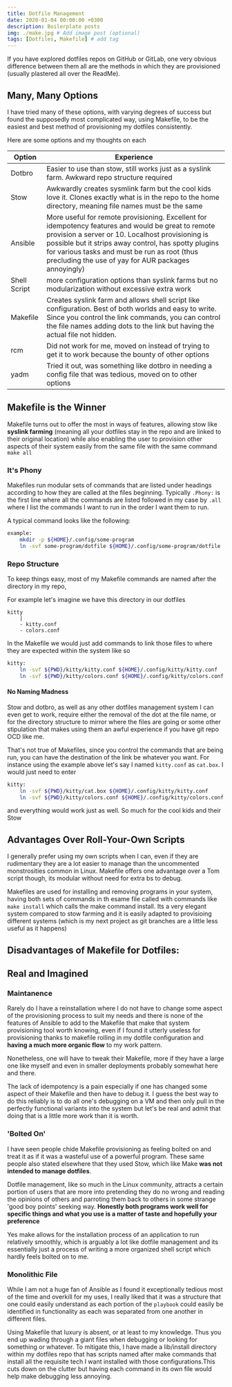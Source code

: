 ```yaml
---
title: Dotfile Management
date: 2020-01-04 00:00:00 +0300
description: Boilerplate posts
img: ./make.jpg # Add image post (optional)
tags: [Dotfiles, Makefile] # add tag
---
```


If you have explored dotfiles repos on GitHub or GitLab, one very obvious difference between them all are the methods
in which they are provisioned (usually plastered all over the ReadMe).

## Many, Many Options

I have tried many of these options, with varying degrees of success but found the supposedly most complicated way,
using Makefile, to be the easiest and best method of provisioning my dotfiles consistently.

Here are some options and my thoughts on each

| Option       | Experience                                                                                                                                                                                                                                                                                                              |
| ------------ | ----------------------------------------------------------------------------------------------------------------------------------------------------------------------------------------------------------------------------------------------------------------------------------------------------------------------- |
| Dotbro       | Easier to use than stow, still works just as a syslink farm. Awkward repo structure required                                                                                                                                                                                                                            |
| Stow         | Awkwardly creates sysmlink farm but the cool kids love it. Clones exactly what is in the repo to the home directory, meaning file names must be the same                                                                                                                                                                |
| Ansible      | More useful for remote provisioning. Excellent for idempotency features and would be great to remote provision a server or 10. Localhost provisioning is possible but it strips away control, has spotty plugins for various tasks and must be run as root (thus precluding the use of yay for AUR packages annoyingly) |
| Shell Script | more configuration options than syslink farms but no modularization without excessive extra work                                                                                                                                                                                                                        |
| Makefile     | Creates syslink farm and allows shell script like configuration. Best of both worlds and easy to write. Since you control the link commands, you can control the file names adding dots to the link but having the actual file not hidden.                                                                              |
| rcm          | Did not work for me, moved on instead of trying to get it to work because the bounty of other options                                                                                                                                                                                                                   |
| yadm         | Tried it out, was something like dotbro in needing a config file that was tedious, moved on to other options                                                                                                                                                                                                            |

## Makefile is the Winner

Makefile turns out to offer the most in ways of features, allowing stow like **syslink farming**
(meaning all your dotfiles stay in the repo and are linked to their original location) while also
enabling the user to provision other aspects of their system easily from the same file with the same
command `make all`

### It's Phony

Makefiles run modular sets of commands that are listed under headings according to how they are
called at the files beginning. Typically `.Phony:` is the first line where all the commands are
listed followed in my case by `.all` where I list the commands I want to run in the order I want
them to run.

A typical command looks like the following:

```bash
example:
    mkdir -p ${HOME}/.config/some-program
    ln -svf some-program/dotfile ${HOME}/.config/some-program/dotfile
```

### Repo Structure

To keep things easy, most of my Makefile commands are named after the directory in my repo,

For example let's imagine we have this directory in our dotfiles

```$xslt
kitty
    |
    - kitty.conf
    - colors.conf

```

In the Makefile we would just add commands to link those files to where they are expected within the system like so

```bash
kitty:
    ln -svf ${PWD}/kitty/kitty.conf ${HOME}/.config/kitty/kitty.conf
    ln -svf ${PWD}/kitty/colors.conf ${HOME}/.config/kitty/colors.conf
```

#### No Naming Madness

Stow and dotbro, as well as any other dotfiles management system I can even get to work, require either the removal of the dot at the file name, or for the directory structure to mirror where the files are going or some other stipulation that makes using them an awful experience if you have git repo OCD like me.

That's not true of Makefiles, since you control the commands that are being run, you can have the destination of the link be whatever you want. For instance using the example above let's say I named `kitty.conf` as `cat.box`. I would just need to enter

```bash
kitty:
    ln -svf ${PWD}/kitty/cat.box ${HOME}/.config/kitty/kitty.conf
    ln -svf ${PWD}/kitty/colors.conf ${HOME}/.config/kitty/colors.conf
```

and everything would work just as well. So much for the cool kids and their Stow

## Advantages Over Roll-Your-Own Scripts

I generally prefer using my own scripts when I can, even if they are rudimentary they are a lot easier to manage than
the uncommented monstrosities common in Linux. Makefile offers one advantage over a Tom script though, its modular
without need for extra bs to debug.

Makefiles are used for installing and removing programs in your system, having both sets of commands in th esame file
called with commands like `make install` which calls the make command install. Its a very elegant system compared to
stow farming and it is easily adapted to provisioing different systems (which is my next project as git branches are
a little less useful as it happens)

## Disadvantages of Makefile for Dotfiles:

## Real and Imagined

### Maintanence

Rarely do I have a reinstallation where I do not have to change some aspect of the provisioning process to
suit my needs and there is none of the features of Ansible to add to the Makefile that make that system
provisioning tool worth knowing, even if I found it utterly useless for provisioning thanks to makefile rolling
in my dotfile configuration and **having a much more organic flow** to my work pattern.

Nonetheless, one will have to tweak their Makefile, more if they have a large one like myself and even in smaller
deployments probably somewhat here and there.

The lack of idempotency is a pain especially if one has changed some aspect of their Makefile and then have to debug
it. I guess the best way to do this reliably is to do all one's debugging on a VM and then only pull in the perfectly
functional variants into the system but let's be real and admit that doing that is a little more work than it is worth.

### 'Bolted On'

I have seen people chide Makefile provisioning as feeling bolted on and treat it as if it was a wasteful use of a
powerful program. These same people also stated elsewhere that they used Stow, which like Make **was not intended
to manage dotfiles**.

Dotfile management, like so much in the Linux community, attracts a certain portion of users that are more into
pretending they do no wrong and reading the opinions of others and parroting them back to others in some strange 'good
boy points' seeking way. **Honestly both programs work well for specific things and what you use is a matter of taste
and hopefully your preference**

Yes make allows for the installation process of an application to run relatively smoothly, which is arguably a lot
like dotfile management and its essentially just a process of writing a more organized shell script which hardly feels
bolted on to me.

### Monolithic File

While I am not a huge fan of Ansible as I found it exceptionally tedious most of the time and overkill for my uses, I
really liked that it was a structure that one could easily understand as each portion of the `playbook` could easily be
identified in functionality as each was separated from one another in different files.

Using Makefile that luxury is absent, or at least to my knowledge. Thus you end up wading through a giant files when
debugging or looking for something or whatever. To mitigate this, I have made a lib/install directory within my dotfiles
repo that has scripts named after make commands that install all the requisite tech I want installed with those
configurations.This cuts down on the clutter but having each command in its own file would help make debugging less
annoying.
